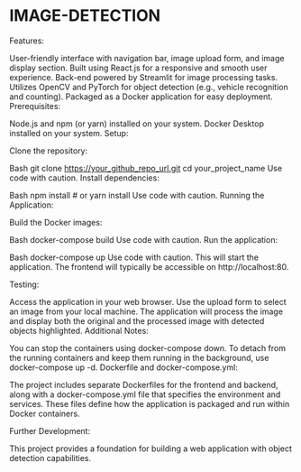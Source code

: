 # IMAGE-DETECTION
Features:

User-friendly interface with navigation bar, image upload form, and image display section.
Built using React.js for a responsive and smooth user experience.
Back-end powered by Streamlit for image processing tasks.
Utilizes OpenCV and PyTorch for object detection (e.g., vehicle recognition and counting).
Packaged as a Docker application for easy deployment.
Prerequisites:

Node.js and npm (or yarn) installed on your system.
Docker Desktop installed on your system.
Setup:

Clone the repository:

Bash
git clone https://your_github_repo_url.git
cd your_project_name
Use code with caution.
Install dependencies:

Bash
npm install  # or yarn install
Use code with caution.
Running the Application:

Build the Docker images:

Bash
docker-compose build
Use code with caution.
Run the application:

Bash
docker-compose up
Use code with caution.
This will start the application. The frontend will typically be accessible on http://localhost:80.

Testing:

Access the application in your web browser.
Use the upload form to select an image from your local machine.
The application will process the image and display both the original and the processed image with detected objects highlighted.
Additional Notes:

You can stop the containers using docker-compose down.
To detach from the running containers and keep them running in the background, use docker-compose up -d.
Dockerfile and docker-compose.yml:

The project includes separate Dockerfiles for the frontend and backend, along with a docker-compose.yml file that specifies the environment and services. These files define how the application is packaged and run within Docker containers.

Further Development:

This project provides a foundation for building a web application with object detection capabilities. 
